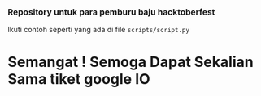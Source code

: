 ### Repository untuk para pemburu baju hacktoberfest

Ikuti contoh seperti yang ada di file ```scripts/script.py```

# Semangat ! Semoga Dapat Sekalian Sama tiket google IO
